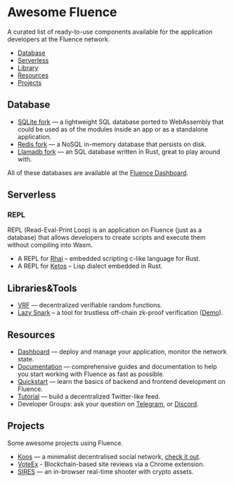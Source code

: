 # Awesome Fluence
A curated list of ready-to-use components available for the application developers at the Fluence network.
- [Database](#database)
- [Serverless](#serverless)
- [Library](#libraries&tools)
- [Resources](#resources)
- [Projects](#projects)

## Database
* [SQLite fork](https://github.com/fluencelabs/sqlite) — a lightweight SQL database ported to WebAssembly that could be used as of the modules inside an app or as a standalone application.
* [Redis fork](https://github.com/fluencelabs/redis) — a NoSQL in-memory database that persists on disk.
* [Llamadb fork](https://github.com/fluencelabs/llamadb) — an SQL database written in Rust, great to play around with.

All of these databases are available at the [Fluence Dashboard](http://dash.fluence.network/deploy).

## Serverless
### REPL
REPL (Read-Eval-Print Loop) is an application on Fluence (just as a database) that allows developers to create scripts and execute them without compiling into Wasm.
* A REPL for [Rhai](https://github.com/viraja1/rhai_functions_fluence) – embedded scripting c-like language for Rust.
* A REPL for [Ketos](https://github.com/bakaoh/ketos-dapp) – Lisp dialect embedded in Rust.

## Libraries&Tools
* [VRF](https://github.com/mixbytes/fluence-VRF) — decentralized verifiable random functions.
* [Lazy Snark](https://github.com/smartkek/lazy-snark) – a tool for trustless off-chain zk-proof verification ([Demo](http://arweave.net/M_wn5UbWKE28zIts1vYu52p1OXAgcXhRyVKsbiBHkic)).

## Resources
* [Dashboard](http://dash.fluence.network/) — deploy and manage your application, monitor the network state.
* [Documentation](https://fluence.dev/) — comprehensive guides and documentation to help you start working with Fluence as fast as possible.
* [Quickstart](https://fluence.dev/docs/quickstart) — learn the basics of backend and frontend development on Fluence.
* [Tutorial](https://fluence.dev/docs/quickstart) — build a decentralized Twitter-like feed. 
* Developer Groups: ask your question on [Telegram](https://t.me/web3hack), or [Discord](http://fluence.chat/).

## Projects
Some awesome projects using Fluence.

* [Koos](https://gitlab.com/koos-project/koos) — a minimalist decentralised social network, [check it out](http://koos.network/).
* [VoteEx](https://github.com/baitun/VoteEX) - Blockchain-based site reviews via a Chrome extension.
* [SIRES](https://github.com/h8art/dwh-game) — an in-browser real-time shooter with crypto assets.
